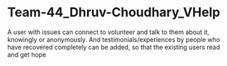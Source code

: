 # Team-44_Dhruv-Choudhary_VHelp
A user with issues can connect to volunteer and talk to them about it, knowingly or anonymously. And testimonials/experiences by people who have recovered completely can be added, so that the existing users read and get hope
